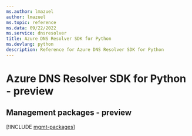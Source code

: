 ```yaml
---
ms.author: lmazuel
author: lmazuel
ms.topic: reference
ms.data: 09/22/2022
ms.service: dnsresolver
title: Azure DNS Resolver SDK for Python
ms.devlang: python
description: Reference for Azure DNS Resolver SDK for Python
---
```

# Azure DNS Resolver SDK for Python - preview

## Management packages - preview
[!INCLUDE [mgmt-packages](dns-resolver-mgmt-index.md)]